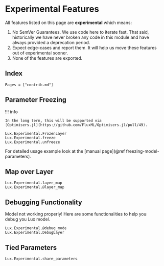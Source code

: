 # Experimental Features

All features listed on this page are **experimental** which means:

1. No SemVer Guarantees. We use code here to iterate fast. That said, historically we have
   never broken any code in this module and have always provided a deprecation period.
2. Expect edge-cases and report them. It will help us move these features out of
   experimental sooner.
3. None of the features are exported.

## Index

```@index
Pages = ["contrib.md"]
```

## Parameter Freezing

!!! info

    In the long term, this will be supported via
    [Optimisers.jl](https://github.com/FluxML/Optimisers.jl/pull/49).

```@docs
Lux.Experimental.FrozenLayer
Lux.Experimental.freeze
Lux.Experimental.unfreeze
```

For detailed usage example look at the [manual page](@ref freezing-model-parameters).

## Map over Layer

```@docs
Lux.Experimental.layer_map
Lux.Experimental.@layer_map
```

## Debugging Functionality

Model not working properly! Here are some functionalities to help you debug you Lux model.

```@docs
Lux.Experimental.@debug_mode
Lux.Experimental.DebugLayer
```

## Tied Parameters

```@docs
Lux.Experimental.share_parameters
```
